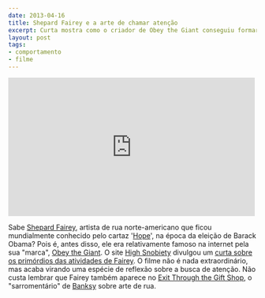 ```yaml
---
date: 2013-04-16
title: Shepard Fairey e a arte de chamar atenção
excerpt: Curta mostra como o criador de Obey the Giant conseguiu formar um público para o seu trabalho
layout: post
tags: 
- comportamento
- filme
---
```


<iframe src="http://player.vimeo.com/video/64039197?color=ffffff" width="500" height="281" frameborder="0" webkitAllowFullScreen mozallowfullscreen allowFullScreen></iframe>

Sabe [Shepard Fairey](http://en.wikipedia.org/wiki/Shepard_Fairey), artista de rua norte-americano que ficou mundialmente conhecido pelo cartaz '[Hope](http://en.wikipedia.org/wiki/File:Barack_Obama_Hope_poster.jpg)', na época da eleição de Barack Obama? Pois é, antes disso, ele era relativamente famoso na internet pela sua "marca", [Obey the Giant](http://www.obeygiant.com/). O site [High Snobiety](http://www.highsnobiety.com/2013/04/15/best-short-film-youll-watch-today-obey-the-giant-the-story-of-shepard-fairey/?utm_source=feedburner&utm_medium=feed&utm_campaign=Feed%3A+highsnobiety%2Frss+%28Highsnobiety.com+-+Online+Streetwear+Magazine%29) divulgou um [curta sobre os primórdios das atividades de Fairey](http://vimeo.com/64039197). O filme não é nada extraordinário, mas acaba virando uma espécie de reflexão sobre a busca de atenção. Não custa lembrar que Fairey também aparece no [Exit Through the Gift Shop](http://en.wikipedia.org/wiki/Exit_Through_the_Gift_Shop), o "sarromentário" de [Banksy](http://en.wikipedia.org/wiki/Banksy) sobre arte de rua.